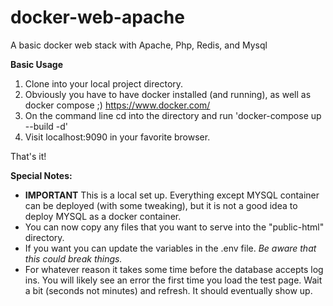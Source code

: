 # docker-web-apache
A basic docker web stack with Apache, Php, Redis, and Mysql

**Basic Usage**

1. Clone into your local project directory.
2. Obviously you have to have docker installed (and running), as well as docker compose ;) https://www.docker.com/
3. On the command line cd into the directory and run 'docker-compose up --build -d'
4. Visit localhost:9090 in your favorite browser.

That's it!

**Special Notes:**

- **IMPORTANT** This is a local set up. Everything except MYSQL container can be deployed (with some tweaking), but it is not a good idea to deploy MYSQL as a docker container.
- You can now copy any files that you want to serve into the "public-html" directory.
- If you want you can update the variables in the .env file. *Be aware that this could break things.*
- For whatever reason it takes some time before the database accepts log ins. You will likely see an error the first time you load the test page. Wait a bit (seconds not minutes) and refresh. It should eventually show up.
